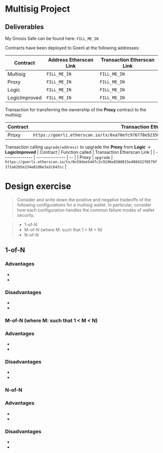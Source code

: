 # Multisig Project

## Deliverables

My Gnosis Safe can be found here: `FILL_ME_IN`

Contracts have been deployed to Goerli at the following addresses:

| Contract      | Address Etherscan Link | Transaction Etherscan Link |
| ------------- | ---------------------- | -------------------------- |
| Multisig      | `FILL_ME_IN`           | `FILL_ME_IN`               |
| Proxy         | `FILL_ME_IN`           | `FILL_ME_IN`               |
| Logic         | `FILL_ME_IN`           | `FILL_ME_IN`               |
| LogicImproved | `FILL_ME_IN`           | `FILL_ME_IN`               |

Transaction for transferring the ownership of the **Proxy** contract to the multisig:

| Contract | Transaction Etherscan Link                                                                          |
| -------- | --------------------------------------------------------------------------------------------------- |
| Proxy    | `https://goerli.etherscan.io/tx/0xa70efc976778e923504ae4bcafed270345e17cd472286a904d679ae01441c850` |

Transaction calling `upgrade(address)` to upgrade the **Proxy** from **Logic** -> **LogicImproved**
| Contract | Function called | Transaction Etherscan Link |
| --------------- | --------------- | -- |
| Proxy | `upgrade` | `https://goerli.etherscan.io/tx/0x59dee544fc2c9196e8388015e408432f8579f171ab2b5e234e82d8e3a2cb43cc` |

# Design exercise

> Consider and write down the positive and negative tradeoffs of the following configurations for a multisig wallet. In particular, consider how each configuration handles the common failure modes of wallet security.

> - 1-of-N
> - M-of-N (where M: such that 1 < M < N)
> - N-of-N

## 1-of-N

### Advantages

-
-

### Disadvantages

-
-

### M-of-N (where M: such that 1 < M < N)

### Advantages

-
-

### Disadvantages

-
-

### N-of-N

### Advantages

-
-

### Disadvantages

-
-

